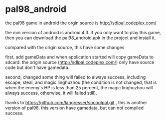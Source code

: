 # pal98_android
the pal98 game in android
the orgin source is http://sdlpal.codeplex.com/

the min version of android is android 4.3. if you only want to play this game, then you can download the pal98_android.apk in the project and install it.

compared with the origin source, this have some changes

first, add gameData and when application started will copy gameData to sdcard. the origin source (http://sdlpal.codeplex.com/) only have source code but
don't have gamedata.

second, changed some thing will failed to always success, including escape, steal, and magic linghuzhou (the condition is not changed, that is when the enemy's HP is less than 25 percent, 
 the magic linghuzhou will always success, otherwise, it will failed still).


thanks to  https://github.com/langresser/socoolpal.git , this is another version of pal98. this version have gamedata, but can not compiled success.
